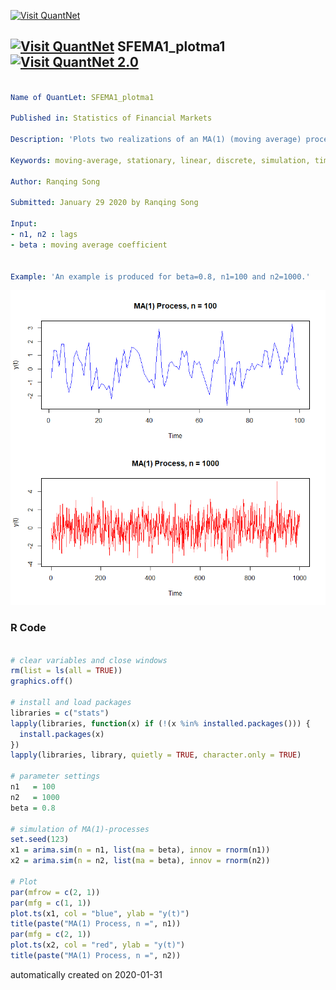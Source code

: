 [<img src="https://github.com/QuantLet/Styleguide-and-FAQ/blob/master/pictures/banner.png" width="888" alt="Visit QuantNet">](http://quantlet.de/)

## [<img src="https://github.com/QuantLet/Styleguide-and-FAQ/blob/master/pictures/qloqo.png" alt="Visit QuantNet">](http://quantlet.de/) **SFEMA1_plotma1** [<img src="https://github.com/QuantLet/Styleguide-and-FAQ/blob/master/pictures/QN2.png" width="60" alt="Visit QuantNet 2.0">](http://quantlet.de/)

```yaml

Name of QuantLet: SFEMA1_plotma1

Published in: Statistics of Financial Markets

Description: 'Plots two realizations of an MA(1) (moving average) process with MA coefficient beta,  simulate from an arima model with innovations n1 and n2.'

Keywords: moving-average, stationary, linear, discrete, simulation, time-series, process, stochastic-process, stochastic, plot, graphical representation

Author: Ranqing Song

Submitted: January 29 2020 by Ranqing Song

Input: 
- n1, n2 : lags
- beta : moving average coefficient 


Example: 'An example is produced for beta=0.8, n1=100 and n2=1000.' 

```

![Picture1](plotma1.png)

### R Code
```r

# clear variables and close windows
rm(list = ls(all = TRUE))
graphics.off()

# install and load packages
libraries = c("stats")
lapply(libraries, function(x) if (!(x %in% installed.packages())) {
  install.packages(x)
})
lapply(libraries, library, quietly = TRUE, character.only = TRUE)

# parameter settings
n1   = 100
n2   = 1000
beta = 0.8

# simulation of MA(1)-processes
set.seed(123)
x1 = arima.sim(n = n1, list(ma = beta), innov = rnorm(n1))
x2 = arima.sim(n = n2, list(ma = beta), innov = rnorm(n2))

# Plot
par(mfrow = c(2, 1))
par(mfg = c(1, 1))
plot.ts(x1, col = "blue", ylab = "y(t)")
title(paste("MA(1) Process, n =", n1))
par(mfg = c(2, 1))
plot.ts(x2, col = "red", ylab = "y(t)")
title(paste("MA(1) Process, n =", n2))

```

automatically created on 2020-01-31